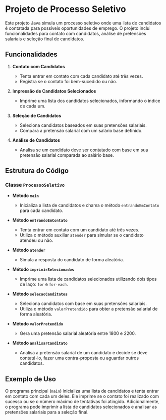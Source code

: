 # Projeto de Processo Seletivo

Este projeto Java simula um processo seletivo onde uma lista de candidatos é contatada para possíveis oportunidades de emprego. O projeto inclui funcionalidades para contato com candidatos, análise de pretensões salariais e seleção final de candidatos.

## Funcionalidades

1. **Contato com Candidatos**
   - Tenta entrar em contato com cada candidato até três vezes.
   - Registra se o contato foi bem-sucedido ou não.

2. **Impressão de Candidatos Selecionados**
   - Imprime uma lista dos candidatos selecionados, informando o índice de cada um.

3. **Seleção de Candidatos**
   - Seleciona candidatos baseados em suas pretensões salariais.
   - Compara a pretensão salarial com um salário base definido.

4. **Análise de Candidatos**
   - Analisa se um candidato deve ser contatado com base em sua pretensão salarial comparada ao salário base.

## Estrutura do Código

### Classe `ProcessoSeletivo`

- **Método `main`**
  - Inicializa a lista de candidatos e chama o método `entrandoEmContato` para cada candidato.

- **Método `entrandoEmContato`**
  - Tenta entrar em contato com um candidato até três vezes.
  - Utiliza o método auxiliar `atender` para simular se o candidato atendeu ou não.

- **Método `atender`**
  - Simula a resposta do candidato de forma aleatória.

- **Método `imprimirSelecionados`**
  - Imprime uma lista de candidatos selecionados utilizando dois tipos de laço: `for` e `for-each`.

- **Método `selecaoCanditatos`**
  - Seleciona candidatos com base em suas pretensões salariais.
  - Utiliza o método `valorPretendido` para obter a pretensão salarial de forma aleatória.

- **Método `valorPretendido`**
  - Gera uma pretensão salarial aleatória entre 1800 e 2200.

- **Método `analisarCanditato`**
  - Analisa a pretensão salarial de um candidato e decide se deve contatá-lo, fazer uma contra-proposta ou aguardar outros candidatos.

## Exemplo de Uso

O programa principal (`main`) inicializa uma lista de candidatos e tenta entrar em contato com cada um deles. Ele imprime se o contato foi realizado com sucesso ou se o número máximo de tentativas foi atingido. Adicionalmente, o programa pode imprimir a lista de candidatos selecionados e analisar as pretensões salariais para a seleção final.


